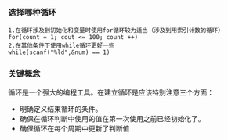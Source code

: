 ### 选择哪种循环
    1.在循环涉及到初始化和变量时使用for循环较为适当（涉及到用索引计数的循环）
    for(count = 1; cout <= 100; count ++)
    2.在其他条件下使用while循环更好一些
    while(scanf("%ld",&num) == 1)
### 关键概念
循环是一个强大的编程工具。在建立循环是应该特别注意三个方面：
- 明确定义结束循环的条件。
- 确保在循环判断中使用的值在第一次使用之前已经初始化了。
- 确保循环在每个周期中更新了判断值
        
